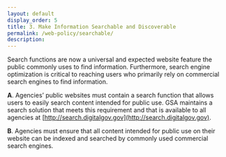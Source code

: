 ```yaml
---
layout: default
display_order: 5
title: 3. Make Information Searchable and Discoverable
permalink: /web-policy/searchable/
description:
---
```

Search functions are now a universal and expected website feature the public commonly uses to find information. Furthermore, search engine optimization is critical to reaching users who primarily rely on commercial search engines to find information. 

**A**. Agencies’ public websites must contain a search function that allows users to easily search content intended for public use. GSA maintains a search solution that meets this requirement and that is available to all agencies at [http://search.digitalgov.gov](http://search.digitalgov.gov).

**B**. Agencies must ensure that all content intended for public use on their website can be indexed and searched by commonly used commercial search engines.
